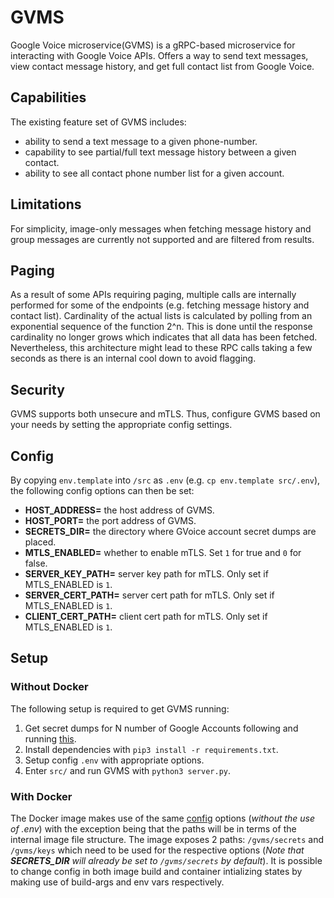 # **GVMS**
Google Voice microservice(GVMS) is a gRPC-based microservice for interacting
with Google Voice APIs. Offers a way to send text messages, view contact message
history, and get full contact list from Google Voice.

## **Capabilities**
The existing feature set of GVMS includes:
- ability to send a text message to a given phone-number.
- capability to see partial/full text message history between a given contact.
- ability to see all contact phone number list for a given account.

## **Limitations**
For simplicity, image-only messages when fetching message history and group messages
are currently not supported and are filtered from results.

## **Paging**
As a result of some APIs requiring paging, multiple calls are internally performed
for some of the endpoints (e.g. fetching message history and contact list). Cardinality
of the actual lists is calculated by polling from an exponential sequence of the
function 2^n. This is done until the response cardinality no longer grows which indicates
that all data has been fetched. Nevertheless, this architecture might lead to these RPC
calls taking a few seconds as there is an internal cool down to avoid flagging.

## **Security**
GVMS supports both unsecure and mTLS. Thus, configure GVMS based on your needs by setting
the appropriate config settings. 

## **Config**
By copying `env.template` into `/src` as `.env` (e.g. `cp env.template src/.env`),
the following config options can then be set:
- **HOST_ADDRESS=** the host address of GVMS.
- **HOST_PORT=** the port address of GVMS.
- **SECRETS_DIR=** the directory where GVoice account secret dumps are placed.
- **MTLS_ENABLED=** whether to enable mTLS. Set `1` for true and `0` for false.
- **SERVER_KEY_PATH=** server key path for mTLS. Only set if MTLS_ENABLED is `1`.
- **SERVER_CERT_PATH=** server cert path for mTLS. Only set if MTLS_ENABLED is `1`.
- **CLIENT_CERT_PATH=** client cert path for mTLS. Only set if MTLS_ENABLED is `1`.

## **Setup**

### **Without Docker**
The following setup is required to get GVMS running:
1. Get secret dumps for N number of Google Accounts following and running
   [this](https://github.com/kingcobra2468/gvoice-secret-dump).
2. Install dependencies with `pip3 install -r requirements.txt`.
3. Setup config `.env` with appropriate options.
4. Enter `src/` and run GVMS with `python3 server.py`.
   
### **With Docker**
The Docker image makes use of the same [config](#config) options (*without  the use of .env*) with the
exception being that the paths will be in terms of the internal image file structure. The image exposes
2 paths: `/gvms/secrets` and `/gvms/keys` which need to be used for the respective options (*Note
that **SECRETS_DIR** will already be set to `/gvms/secrets` by default*). It is possible to change
config in both image build and container intializing states by making use of build-args and env vars
respectively.
